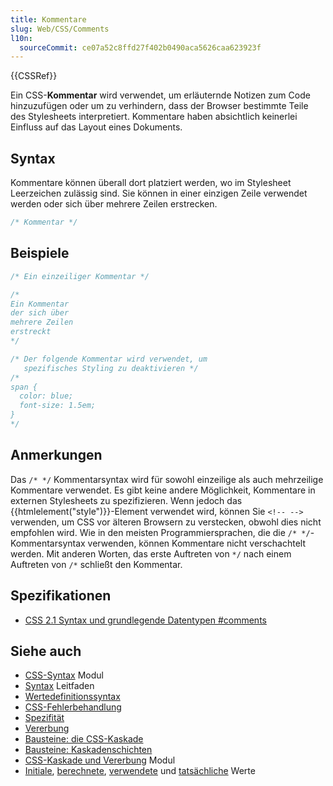 ```yaml
---
title: Kommentare
slug: Web/CSS/Comments
l10n:
  sourceCommit: ce07a52c8ffd27f402b0490aca5626caa623923f
---
```


{{CSSRef}}

Ein CSS-**Kommentar** wird verwendet, um erläuternde Notizen zum Code hinzuzufügen oder um zu verhindern, dass der Browser bestimmte Teile des Stylesheets interpretiert. Kommentare haben absichtlich keinerlei Einfluss auf das Layout eines Dokuments.

## Syntax

Kommentare können überall dort platziert werden, wo im Stylesheet Leerzeichen zulässig sind. Sie können in einer einzigen Zeile verwendet werden oder sich über mehrere Zeilen erstrecken.

```css
/* Kommentar */
```

## Beispiele

```css
/* Ein einzeiliger Kommentar */

/*
Ein Kommentar
der sich über
mehrere Zeilen
erstreckt
*/

/* Der folgende Kommentar wird verwendet, um
   spezifisches Styling zu deaktivieren */
/*
span {
  color: blue;
  font-size: 1.5em;
}
*/
```

## Anmerkungen

Das `/* */` Kommentarsyntax wird für sowohl einzeilige als auch mehrzeilige Kommentare verwendet. Es gibt keine andere Möglichkeit, Kommentare in externen Stylesheets zu spezifizieren. Wenn jedoch das {{htmlelement("style")}}-Element verwendet wird, können Sie `<!-- -->` verwenden, um CSS vor älteren Browsern zu verstecken, obwohl dies nicht empfohlen wird. Wie in den meisten Programmiersprachen, die die `/* */`-Kommentarsyntax verwenden, können Kommentare nicht verschachtelt werden. Mit anderen Worten, das erste Auftreten von `*/` nach einem Auftreten von `/*` schließt den Kommentar.

## Spezifikationen

- [CSS 2.1 Syntax und grundlegende Datentypen #comments](https://www.w3.org/TR/CSS21/syndata.html#comments)

## Siehe auch

- [CSS-Syntax](/de/docs/Web/CSS/CSS_syntax) Modul
- [Syntax](/de/docs/Web/CSS/Syntax) Leitfaden
- [Wertedefinitionssyntax](/de/docs/Web/CSS/Value_definition_syntax)
- [CSS-Fehlerbehandlung](/de/docs/Web/CSS/CSS_syntax/Error_handling)
- [Spezifität](/de/docs/Web/CSS/Specificity)
- [Vererbung](/de/docs/Web/CSS/Inheritance)
- [Bausteine: die CSS-Kaskade](/de/docs/Learn/CSS/Building_blocks/Cascade_and_inheritance)
- [Bausteine: Kaskadenschichten](/de/docs/Learn/CSS/Building_blocks/Cascade_layers)
- [CSS-Kaskade und Vererbung](/de/docs/Web/CSS/CSS_cascade) Modul
- [Initiale](/de/docs/Web/CSS/initial_value), [berechnete](/de/docs/Web/CSS/computed_value), [verwendete](/de/docs/Web/CSS/used_value) und [tatsächliche](/de/docs/Web/CSS/actual_value) Werte
